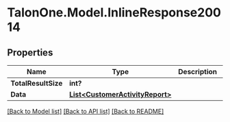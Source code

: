 # TalonOne.Model.InlineResponse20014
## Properties

Name | Type | Description | Notes
------------ | ------------- | ------------- | -------------
**TotalResultSize** | **int?** |  | 
**Data** | [**List&lt;CustomerActivityReport&gt;**](CustomerActivityReport.md) |  | 

[[Back to Model list]](../README.md#documentation-for-models) [[Back to API list]](../README.md#documentation-for-api-endpoints) [[Back to README]](../README.md)

